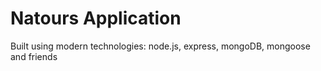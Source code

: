 # Natours Application

Built using modern technologies: node.js, express, mongoDB, mongoose and friends
